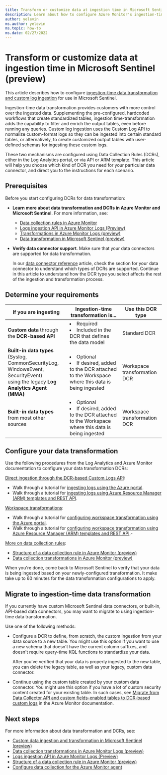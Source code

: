 ```yaml
---
title: Transform or customize data at ingestion time in Microsoft Sentinel (preview)
description: Learn about how to configure Azure Monitor's ingestion-time data transformation for use with Microsoft Sentinel.
author: yelevin
ms.author: yelevin
ms.topic: how-to
ms.date: 02/27/2022
---
```


# Transform or customize data at ingestion time in Microsoft Sentinel (preview)

This article describes how to configure [ingestion-time data transformation and custom log ingestion](data-transformation.md) for use in Microsoft Sentinel.

Ingestion-time data transformation provides customers with more control over the ingested data. Supplementing the pre-configured, hardcoded workflows that create standardized tables, ingestion time-transformation adds the capability to filter and enrich the output tables, even before running any queries. Custom log ingestion uses the Custom Log API to normalize custom-format logs so they can be ingested into certain standard tables, or alternatively, to create customized output tables with user-defined schemas for ingesting these custom logs.

These two mechanisms are configured using Data Collection Rules (DCRs), either in the Log Analytics portal, or via API or ARM template. This article will help you choose which kind of DCR you need for your particular data connector, and direct you to the instructions for each scenario.

## Prerequisites

Before you start configuring DCRs for data transformation:

- **Learn more about data transformation and DCRs in Azure Monitor and Microsoft Sentinel**. For more information, see:

    - [Data collection rules in Azure Monitor](../azure-monitor/essentials/data-collection-rule-overview.md)
    - [Logs ingestion API in Azure Monitor Logs (Preview)](../azure-monitor/logs/logs-ingestion-api-overview.md)
    - [Transformations in Azure Monitor Logs (preview)](../azure-monitor/essentials/data-collection-transformations.md)
    - [Data transformation in Microsoft Sentinel (preview)](data-transformation.md)

- **Verify data connector support**. Make sure that your data connectors are supported for data transformation.

    In our [data connector reference](data-connectors-reference.md) article, check the section for your data connector to understand which types of DCRs are supported. Continue in this article to understand how the DCR type you select affects the rest of the ingestion and transformation process.

## Determine your requirements

| If you are ingesting | Ingestion-time transformation is... | Use this DCR type |
| -------------------- | ---------------------------- | ----------------- |
| **Custom data** through <br>the **DCR-based API** | <li>Required<li>Included in the DCR that defines the data model | Standard DCR |
| **Built-in data types** <br>(Syslog, CommonSecurityLog, WindowsEvent, SecurityEvent) <br>using the legacy **Log Analytics Agent (MMA)** | <li>Optional<li>If desired, added to the DCR attached to the Workspace where this data is being ingested | Workspace transformation DCR |
| **Built-in data types** <br>from most other sources | <li>Optional<li>If desired, added to the DCR attached to the Workspace where this data is being ingested | Workspace transformation DCR |




## Configure your data transformation

Use the following procedures from the Log Analytics and Azure Monitor documentation to configure your data transformation DCRs:

[Direct ingestion through the DCR-based Custom Logs API](../azure-monitor/logs/logs-ingestion-api-overview.md):
- Walk through a tutorial for [ingesting logs using the Azure portal](../azure-monitor/logs/tutorial-logs-ingestion-portal.md).
- Walk through a tutorial for [ingesting logs using Azure Resource Manager (ARM) templates and REST API](../azure-monitor/logs/tutorial-logs-ingestion-api.md).

[Workspace transformations](../azure-monitor/essentials/data-collection-transformations.md#workspace-transformation-dcr):
- Walk through a tutorial for [configuring workspace transformation using the Azure portal](../azure-monitor/logs/tutorial-workspace-transformations-portal.md).
- Walk through a tutorial for [configuring workspace transformation using Azure Resource Manager (ARM) templates and REST API](../azure-monitor/logs/tutorial-workspace-transformations-api.md).- 

[More on data collection rules](../azure-monitor/essentials/data-collection-rule-overview.md):
- [Structure of a data collection rule in Azure Monitor (preview)](../azure-monitor/essentials/data-collection-rule-structure.md)
- [Data collection transformations in Azure Monitor (preview)](../azure-monitor/essentials/data-collection-transformations.md)


When you're done, come back to Microsoft Sentinel to verify that your data is being ingested based on your newly-configured transformation. It make take up to 60 minutes for the data transformation configurations to apply.


## Migrate to ingestion-time data transformation

If you currently have custom Microsoft Sentinel data connectors, or built-in, API-based data connectors, you may want to migrate to using ingestion-time data transformation.

Use one of the following methods:

- Configure a DCR to define, from scratch, the custom ingestion from your data source to a new table. You might use this option if you want to use a new schema that doesn't have the current column suffixes, and doesn't require query-time KQL functions to standardize your data.

    After you've verified that your data is properly ingested to the new table, you can delete the legacy table, as well as your legacy, custom data connector.

- Continue using the custom table created by your custom data connector. You might use this option if you have a lot of custom security content created for your existing table. In such cases, see [Migrate from Data Collector API and custom fields-enabled tables to DCR-based custom logs](../azure-monitor/logs/custom-logs-migrate.md) in the Azure Monitor documentation.

## Next steps

For more information about data transformation and DCRs, see:

- [Custom data ingestion and transformation in Microsoft Sentinel (preview)](data-transformation.md)
- [Data collection transformations in Azure Monitor Logs (preview)](../azure-monitor/essentials/data-collection-transformations.md)
- [Logs ingestion API in Azure Monitor Logs (Preview)](../azure-monitor/logs/logs-ingestion-api-overview.md)
- [Structure of a data collection rule in Azure Monitor (preview)](../azure-monitor/essentials/data-collection-rule-structure.md)
- [Configure data collection for the Azure Monitor agent](../azure-monitor/agents/data-collection-rule-azure-monitor-agent.md)
